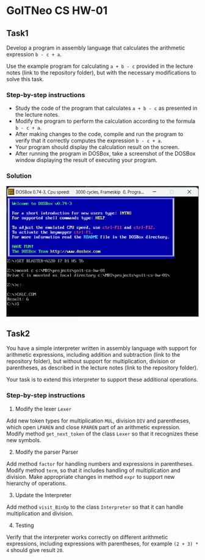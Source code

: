 # GoITNeo CS HW-01

## Task1

Develop a program in assembly language that calculates the arithmetic expression `b - c + a`.

Use the example program for calculating `a + b - c` provided in the lecture notes (link to the repository folder), but with the necessary modifications to solve this task.

### Step-by-step instructions

* Study the code of the program that calculates `a + b - c` as presented in the lecture notes.
* Modify the program to perform the calculation according to the formula `b - c + a`.
* After making changes to the code, compile and run the program to verify that it correctly computes the expression `b - c + a`.
* Your program should display the calculation result on the screen.
* After running the program in DOSBox, take a screenshot of the DOSBox window displaying the result of executing your program.

### Solution

![screenshot](data/calc.png)

## Task2
You have a simple interpreter written in assembly language with support for arithmetic expressions, including addition and subtraction (link to the repository folder), but without support for multiplication, division or parentheses, as described in the lecture notes (link to the repository folder).

Your task is to extend this interpreter to support these additional operations.

### Step-by-step instructions

1. Modify the lexer `Lexer`

Add new token types for multiplication `MUL`, division `DIV` and parentheses, which open `LPAREN` and close `RPAREN` part of an arithmetic expression.
Modify method `get_next_token` of the class `Lexer` so that it recognizes these new symbols.

2. Modify the parser Parser

Add method `factor` for handling numbers and expressions in parentheses.
Modify method `term`, so that it includes handling of multiplication and division.
Make appropriate changes in method `expr` to support new hierarchy of operations.

3. Update the Interpreter

Add method `visit_BinOp` to the class `Interpreter` so that it can handle multiplication and division.

4. Testing

Verify that the interpreter works correctly on different arithmetic expressions, including expressions with parentheses, for example `(2 + 3) * 4` should give result `20`.
